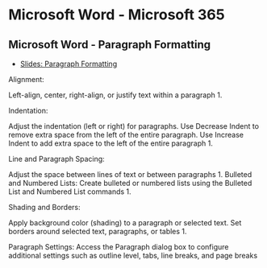 # Microsoft Word - Microsoft 365

## Microsoft Word - Paragraph Formatting

- [Slides: Paragraph Formatting](https://docs.google.com/presentation/d/19eJfCh7-1jiuGKPrB6bUv8vB7JdDVngFhMi4R_2JMbI/edit?usp=sharing)

Alignment:

Left-align, center, right-align, or justify text within a paragraph 1.

Indentation:

Adjust the indentation (left or right) for paragraphs.
Use Decrease Indent to remove extra space from the left of the entire paragraph.
Use Increase Indent to add extra space to the left of the entire paragraph 1.

Line and Paragraph Spacing:

Adjust the space between lines of text or between paragraphs 1.
Bulleted and Numbered Lists:
Create bulleted or numbered lists using the Bulleted List and Numbered List commands 1.

Shading and Borders:

Apply background color (shading) to a paragraph or selected text.
Set borders around selected text, paragraphs, or tables 1.

Paragraph Settings:
Access the Paragraph dialog box to configure additional settings such as outline level, tabs, line breaks, and page breaks 

